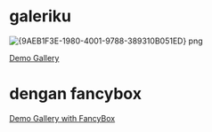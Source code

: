# galeriku

![{9AEB1F3E-1980-4001-9788-389310B051ED} png](https://user-images.githubusercontent.com/14862922/95120227-6ca22380-0777-11eb-83e1-d4fd3d2a530d.jpg)

<a href="https://onysu.github.io/galeriku">Demo Gallery</a>

# dengan fancybox
<a href="https://onysu.github.io/galeriku/gallery-bt5-fancybox.html">Demo Gallery with FancyBox</a>

